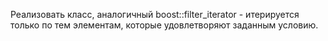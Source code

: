 Реализовать класс, аналогичный boost::filter_iterator - итерируется только по тем элементам, которые удовлетворяют заданным условию.
